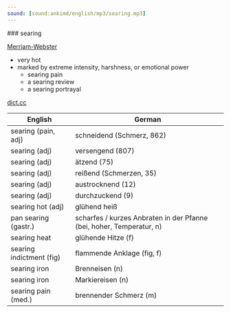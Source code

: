 ```yaml
---
sound: [sound:ankimd/english/mp3/searing.mp3]
---
```


\### searing

[Merriam-Webster](https://www.merriam-webster.com/dictionary/searing)

- very hot
- marked by extreme intensity, harshness, or emotional power
    - searing pain
    - a searing review
    - a searing portrayal

[dict.cc](https://www.dict.cc/searing)

| English        | German       |
| -------------- | ------------ |
| searing (pain, adj) | schneidend (Schmerz, 862) |
| searing (adj) | versengend (807) |
| searing (adj) | ätzend (75) |
| searing (adj) | reißend (Schmerzen, 35) |
| searing (adj) | austrocknend (12) |
| searing (adj) | durchzuckend (9) |
| searing hot (adj) | glühend heiß |
| pan searing (gastr.) | scharfes / kurzes Anbraten in der Pfanne (bei, hoher, Temperatur, n) |
| searing heat | glühende Hitze (f) |
| searing indictment (fig) | flammende Anklage (fig, f) |
| searing iron | Brenneisen (n) |
| searing iron | Markiereisen (n) |
| searing pain (med.) | brennender Schmerz (m) |
